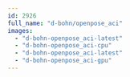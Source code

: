 ```yaml
---
id: 2926
full_name: "d-bohn/openpose_aci"
images: 
  - "d-bohn-openpose_aci-latest"
  - "d-bohn-openpose_aci-cpu"
  - "d-bohn-openpose_aci-latest"
  - "d-bohn-openpose_aci-gpu"
---
```

